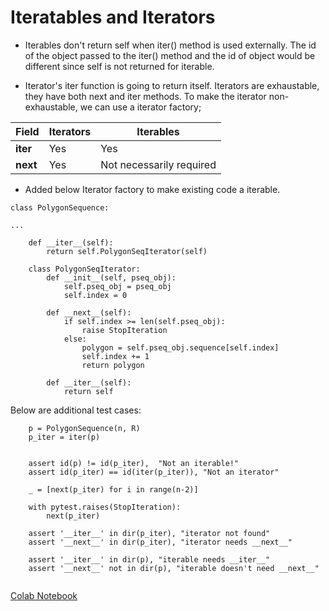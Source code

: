 # Iteratables and Iterators

- Iterables don't return self when iter() method is used externally. The id of the object passed to the iter() method and the id of object would be different since self is not returned for iterable.


- Iterator's iter function is going to return itself. Iterators are exhaustable, they have both next and iter methods. To make the iterator non-exhaustable, we can use a iterator factory;

Field   | Iterators | Iterables
--------|-----------|-----------
__iter__ | Yes  | Yes
__next__ | Yes  | Not necessarily required


- Added below Iterator factory to make existing code a iterable.

```
class PolygonSequence:

...

    def __iter__(self):
        return self.PolygonSeqIterator(self)

    class PolygonSeqIterator:
        def __init__(self, pseq_obj):
            self.pseq_obj = pseq_obj
            self.index = 0

        def __next__(self):
            if self.index >= len(self.pseq_obj):
                raise StopIteration
            else:
                polygon = self.pseq_obj.sequence[self.index]
                self.index += 1
                return polygon

        def __iter__(self):
            return self

```

Below are additional test cases:

```
    p = PolygonSequence(n, R)
    p_iter = iter(p)


    assert id(p) != id(p_iter),  "Not an iterable!"
    assert id(p_iter) == id(iter(p_iter)), "Not an iterator"

    _ = [next(p_iter) for i in range(n-2)] 

    with pytest.raises(StopIteration):
        next(p_iter)

    assert '__iter__' in dir(p_iter), "iterator not found"
    assert '__next__' in dir(p_iter), "iterator needs __next__"

    assert '__iter__' in dir(p), "iterable needs __iter__"
    assert '__next__' not in dir(p), "iterable doesn't need __next__"


```

[Colab Notebook](https://colab.research.google.com/drive/1ceOiyYCePOVXcPeoP0yFQv-nj3v2lDdr?usp=sharing) 

